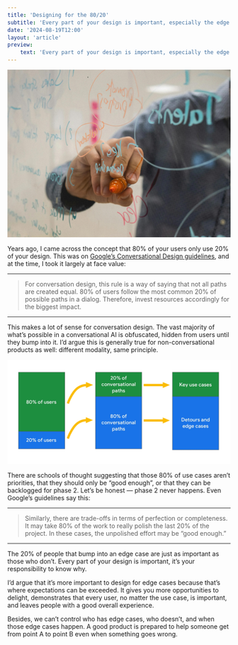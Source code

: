 ```yaml
---
title: 'Designing for the 80/20'
subtitle: 'Every part of your design is important, especially the edge cases.'
date: '2024-08-19T12:00'
layout: 'article'
preview:
    text: 'Every part of your design is important, especially the edge cases.'
---
```


![](./hero.jpeg)

Years ago, I came across the concept that 80% of your users only use 20% of your design. This was on [Google’s Conversational Design guidelines](https://developers.google.com/assistant/conversation-design/design-for-the-long-tail), and at the time, I took it largely at face value:

---

> For conversation design, this rule is a way of saying that not all paths are created equal. 80% of users follow the most common 20% of possible paths in a dialog. Therefore, invest resources accordingly for the biggest impact.

---

This makes a lot of sense for conversation design. The vast majority of what’s possible in a conversational AI is obfuscated, hidden from users until they bump into it. I’d argue this is generally true for non-conversational products as well: different modality, same principle.

![](./one.png "Illustration from Google’s conversational design guidelines")

There are schools of thought suggesting that those 80% of use cases aren’t priorities, that they should only be “good enough”, or that they can be backlogged for phase 2. Let’s be honest — phase 2 never happens. Even Google’s guidelines say this:

---

> Similarly, there are trade-offs in terms of perfection or completeness. It may take 80% of the work to really polish the last 20% of the project. In these cases, the unpolished effort may be “good enough.”

---

The 20% of people that bump into an edge case are just as important as those who don’t. Every part of your design is important, it’s your responsibility to know why.

I’d argue that it’s more important to design for edge cases because that’s where expectations can be exceeded. It gives you more opportunities to delight, demonstrates that every user, no matter the use case, is important, and leaves people with a good overall experience.

Besides, we can’t control who has edge cases, who doesn’t, and when those edge cases happen. A good product is prepared to help someone get from point A to point B even when something goes wrong.

